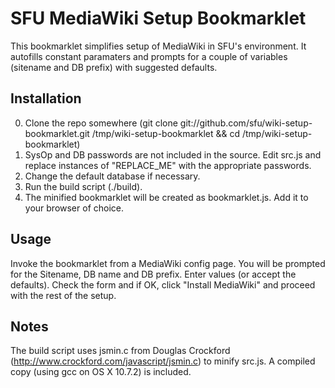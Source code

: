# SFU MediaWiki Setup Bookmarklet

This bookmarklet simplifies setup of MediaWiki in SFU's environment. It autofills constant paramaters and prompts for a couple of variables (sitename and DB prefix) with suggested defaults.

## Installation
0. Clone the repo somewhere (git clone git://github.com/sfu/wiki-setup-bookmarklet.git /tmp/wiki-setup-bookmarklet && cd /tmp/wiki-setup-bookmarklet)
1. SysOp and DB passwords are not included in the source. Edit src.js and replace instances of "REPLACE\_ME" with the appropriate passwords.
2. Change the default database if necessary.
3. Run the build script (./build).
4. The minified bookmarklet will be created as bookmarklet.js. Add it to your browser of choice.

## Usage
Invoke the bookmarklet from a MediaWiki config page. You will be prompted for the Sitename, DB name and DB prefix. Enter values (or accept the defaults). Check the form and if OK, click "Install MediaWiki" and proceed with the rest of the setup.

## Notes
The build script uses jsmin.c from Douglas Crockford (http://www.crockford.com/javascript/jsmin.c) to minify src.js. A compiled copy (using gcc on OS X 10.7.2) is included.